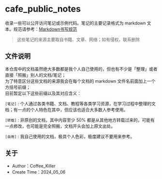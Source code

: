 # cafe_public_notes

收录一些可以公开访问笔记或示例代码。笔记的主要记录格式为 markdown 文本。规范请参考：[Markdown书写规范](./rules/Markdown.md)

> 这些笔记的来源主要取自书籍、文章、网络；如有侵权，联系删除

## 文件说明

本仓库中的文档虽然绝大多数都是我个人自己使用的，但也有不少是「整理」或者直接「照搬」别人的文档/笔记；  
为了特意区分这些文档的来源我会在每个文档的 markdown 文件名前面加上一个方括号前缀；  
目前暂定以下这些前缀以及其对应含义：

`[笔记]` : 个人通过各类书籍、文档、教程等各类学习资源，在学习过程中整理的文档；有一点的个人特色在其中，但应该也适合大多数人参考使用。  

`[转载]` : 非原创的文档，其中内容至少 50% 都是从其他地方转载过来的，可能有一点修改，也可能是完全照搬，文档开头会加上原文出处。  

`[自用]` : 我自己使用的文档，极具个人色彩，极度建议不要用来参考。

## 关于

- Author：Coffee_Killer
- Create Time：2024_05_06